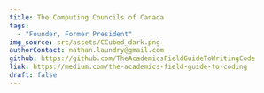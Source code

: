 ```yaml
---
title: The Computing Councils of Canada
tags:
  - "Founder, Former President"
img_source: src/assets/CCubed_dark.png
authorContact: nathan.laundry@gmail.com
github: https://github.com/TheAcademicsFieldGuideToWritingCode
link: https://medium.com/the-academics-field-guide-to-coding
draft: false
---
```

